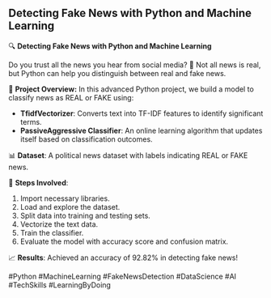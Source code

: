 ## Detecting Fake News with Python and Machine Learning

🔍 **Detecting Fake News with Python and Machine Learning**

Do you trust all the news you hear from social media? 🤔 Not all news is real, but Python can help you distinguish between real and fake news. 

🚀 **Project Overview:**
In this advanced Python project, we build a model to classify news as REAL or FAKE using:
- **TfidfVectorizer**: Converts text into TF-IDF features to identify significant terms.
- **PassiveAggressive Classifier**: An online learning algorithm that updates itself based on classification outcomes.

📊 **Dataset**: A political news dataset with labels indicating REAL or FAKE news.

🔧 **Steps Involved**:
1. Import necessary libraries.
2. Load and explore the dataset.
3. Split data into training and testing sets.
4. Vectorize the text data.
5. Train the classifier.
6. Evaluate the model with accuracy score and confusion matrix.

📈 **Results**: Achieved an accuracy of 92.82% in detecting fake news!

#Python #MachineLearning #FakeNewsDetection #DataScience #AI  #TechSkills #LearningByDoing
